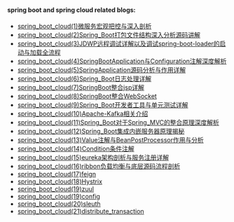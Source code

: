 #### spring boot and spring cloud related blogs:
- [spring_boot_cloud(1)微服务宏观把控与深入剖析](https://ceaser.wang/2019/05/19/spring_boot_and_cloud/spring_boot_cloud(1)%E5%BE%AE%E6%9C%8D%E5%8A%A1%E5%AE%8F%E8%A7%82%E6%8A%8A%E6%8E%A7%E4%B8%8E%E6%B7%B1%E5%85%A5%E5%89%96%E6%9E%90/)
- [spring_boot_cloud(2)Spring_Boot打包文件结构深入分析源码讲解](https://ceaser.wang/2019/06/07/spring_boot_and_cloud/spring_boot_cloud(2)Spring_Boot%E6%89%93%E5%8C%85%E6%96%87%E4%BB%B6%E7%BB%93%E6%9E%84%E6%B7%B1%E5%85%A5%E5%88%86%E6%9E%90%E6%BA%90%E7%A0%81%E8%AE%B2%E8%A7%A3/)
- [spring_boot_cloud(3)JDWP远程调试详解以及调试spring-boot-loader的启动与加载全流程](https://ceaser.wang/2019/06/08/spring_boot_and_cloud/spring_boot_cloud(3)JDWP%E8%BF%9C%E7%A8%8B%E8%B0%83%E8%AF%95%E8%AF%A6%E8%A7%A3%E4%BB%A5%E5%8F%8A%E8%B0%83%E8%AF%95spring-boot-loader%E7%9A%84%E5%90%AF%E5%8A%A8%E4%B8%8E%E5%8A%A0%E8%BD%BD%E5%85%A8%E6%B5%81%E7%A8%8B/)
- [spring_boot_cloud(4)SpringBootApplication与Configuration注解深度解析](https://ceaser.wang/2019/06/23/spring_boot_and_cloud/spring_boot_cloud(4)SpringBootApplication%E4%B8%8EConfiguration%E6%B3%A8%E8%A7%A3%E6%B7%B1%E5%BA%A6%E8%A7%A3%E6%9E%90/)
- [spring_boot_cloud(5)SpringApplication源码分析与作用详解](https://ceaser.wang/2019/06/30/spring_boot_and_cloud/spring_boot_cloud(5)SpringApplication%E6%BA%90%E7%A0%81%E5%88%86%E6%9E%90%E4%B8%8E%E4%BD%9C%E7%94%A8%E8%AF%A6%E8%A7%A3/)
- [spring_boot_cloud(6)Spring_Boot日志处理详解](https://ceaser.wang/2019/07/28/spring_boot_and_cloud/spring_boot_cloud(6)Spring_Boot%E6%97%A5%E5%BF%97%E5%A4%84%E7%90%86%E8%AF%A6%E8%A7%A3/)
- [spring_boot_cloud(7)SpringBoot整合jsp详解](https://ceaser.wang/2019/07/28/spring_boot_and_cloud/spring_boot_cloud(7)SpringBoot%E6%95%B4%E5%90%88jsp%E8%AF%A6%E8%A7%A3/)
- [spring_boot_cloud(8)SpringBoot整合WebSocket](https://ceaser.wang/2019/07/28/spring_boot_and_cloud/spring_boot_cloud(8)SpringBoot%E6%95%B4%E5%90%88WebSocket/)
- [spring_boot_cloud(9)Spring_Boot开发者工具与单元测试详解](https://ceaser.wang/2019/07/28/spring_boot_and_cloud/spring_boot_cloud(9)Spring_Boot%E5%BC%80%E5%8F%91%E8%80%85%E5%B7%A5%E5%85%B7%E4%B8%8E%E5%8D%95%E5%85%83%E6%B5%8B%E8%AF%95%E8%AF%A6%E8%A7%A3/)
- [spring_boot_cloud(10)Apache-Kafka相关介绍](https://ceaser.wang/2019/07/28/spring_boot_and_cloud/spring_boot_cloud(10)Apache-Kafka%E7%9B%B8%E5%85%B3%E4%BB%8B%E7%BB%8D/)
- [spring_boot_cloud(11)Spring_Boot对于Spring_MVC的整合原理深度解析](https://ceaser.wang/2019/08/10/spring_boot_and_cloud/spring_boot_cloud(11)Spring_Boot%E5%AF%B9%E4%BA%8ESpring_MVC%E7%9A%84%E6%95%B4%E5%90%88%E5%8E%9F%E7%90%86%E6%B7%B1%E5%BA%A6%E8%A7%A3%E6%9E%90/)
- [spring_boot_cloud(12)Spring_Boot集成内嵌服务器原理揭秘](https://ceaser.wang/2019/11/10/spring_boot_and_cloud/spring_boot_cloud(12)Spring_Boot%E9%9B%86%E6%88%90%E5%86%85%E5%B5%8C%E6%9C%8D%E5%8A%A1%E5%99%A8%E5%8E%9F%E7%90%86%E6%8F%AD%E7%A7%98/)
- [spring_boot_cloud(13)Value注解与BeanPostProcessor作用与分析](https://ceaser.wang/2019/11/21/spring_boot_and_cloud/spring_boot_cloud(13)Value%E6%B3%A8%E8%A7%A3%E4%B8%8EBeanPostProcessor%E4%BD%9C%E7%94%A8%E4%B8%8E%E5%88%86%E6%9E%90/)
- [spring_boot_cloud(14)Condition条件注解](https://ceaser.wang/2020/05/16/spring_boot_and_cloud/spring_boot_cloud(14)Condition%E6%9D%A1%E4%BB%B6%E6%B3%A8%E8%A7%A3/)
- [spring_boot_cloud(15)eureka架构剖析与服务注册详解](https://ceaser.wang/2020/05/16/spring_boot_and_cloud/spring_boot_cloud(15)eureka%E6%9E%B6%E6%9E%84%E5%89%96%E6%9E%90%E4%B8%8E%E6%9C%8D%E5%8A%A1%E6%B3%A8%E5%86%8C%E8%AF%A6%E8%A7%A3/)
- [spring_boot_cloud(16)ribbon负载均衡与底层源码流程剖析](https://ceaser.wang/2020/05/18/spring_boot_and_cloud/spring_boot_cloud(16)ribbon%E8%B4%9F%E8%BD%BD%E5%9D%87%E8%A1%A1%E4%B8%8E%E5%BA%95%E5%B1%82%E6%BA%90%E7%A0%81%E6%B5%81%E7%A8%8B%E5%89%96%E6%9E%90/)
- [spring_boot_cloud(17)feign](https://ceaser.wang/2020/06/20/spring_boot_and_cloud/spring_boot_cloud(17)feign/)
- [spring_boot_cloud(18)Hystrix](https://ceaser.wang/2020/06/20/spring_boot_and_cloud/spring_boot_cloud(18)Hystrix/)
- [spring_boot_cloud(19)zuul](https://ceaser.wang/2020/06/21/spring_boot_and_cloud/spring_boot_cloud(19)zuul/)
- [spring_boot_cloud(19)config](https://ceaser.wang/2020/06/21/spring_boot_and_cloud/spring_boot_cloud(20)config/)
- [spring_boot_cloud(20)sleuth](spring_boot_cloud(20)sleuth)
- [spring_boot_cloud(21)distribute_transaction](https://ceaser.wang/2020/06/25/spring_boot_and_cloud/spring_boot_cloud(21)distribute_transaction/)
